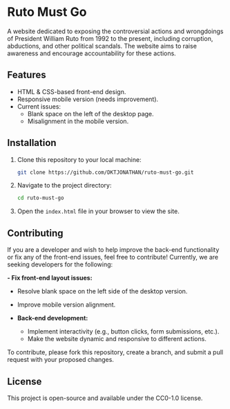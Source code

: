 # Ruto Must Go

A website dedicated to exposing the controversial actions and wrongdoings of President William Ruto from 1992 to the present, including corruption, abductions, and other political scandals. The website aims to raise awareness and encourage accountability for these actions.

## Features

- HTML & CSS-based front-end design.
- Responsive mobile version (needs improvement).
- Current issues:
  - Blank space on the left of the desktop page.
  - Misalignment in the mobile version.
  
## Installation

1. Clone this repository to your local machine:

   ```bash
   git clone https://github.com/DKTJONATHAN/ruto-must-go.git
   ```

2. Navigate to the project directory:

   ```bash
   cd ruto-must-go
   ```

3. Open the `index.html` file in your browser to view the site.

## Contributing

If you are a developer and wish to help improve the back-end functionality or fix any of the front-end issues, feel free to contribute! Currently, we are seeking developers for the following:

**- Fix front-end layout issues:**
  - Resolve blank space on the left side of the desktop version.
  - Improve mobile version alignment.
  
- **Back-end development:**
  - Implement interactivity (e.g., button clicks, form submissions, etc.).
  - Make the website dynamic and responsive to different actions.

To contribute, please fork this repository, create a branch, and submit a pull request with your proposed changes.

## License

This project is open-source and available under the CC0-1.0 license.

